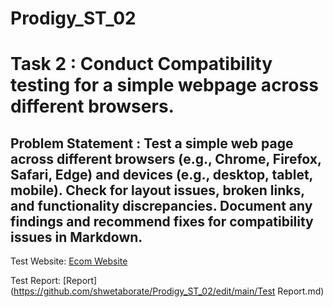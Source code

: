 # Prodigy_ST_02

# Task 2 : Conduct Compatibility testing for a simple webpage across different browsers.

## Problem Statement : Test a simple web page across different browsers (e.g., Chrome, Firefox, Safari, Edge) and devices (e.g., desktop, tablet, mobile). Check for layout issues, broken links, and functionality discrepancies. Document any findings and recommend fixes for compatibility issues in Markdown.


Test Website: [Ecom Website](https://shoplane-by-lassie.netlify.app/)

Test Report: [Report](https://github.com/shwetaborate/Prodigy_ST_02/edit/main/Test Report.md)






